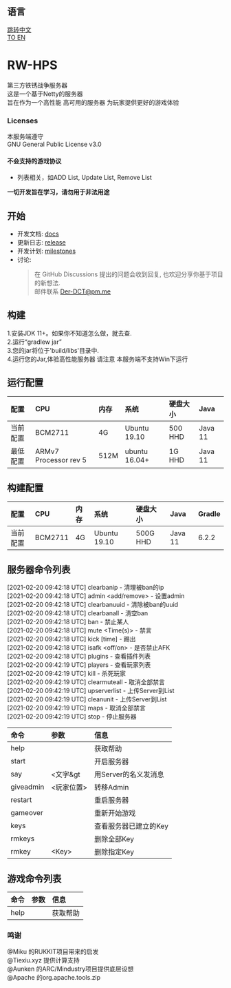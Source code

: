 ## 语言  

[跳转中文](https://github.com/deng-rui/RW-HPS/blob/master/README.md)  
[TO EN](https://github.com/deng-rui/RW-HPS/blob/master/README-EN.md)  

# RW-HPS  
第三方铁锈战争服务器  
这是一个基于Netty的服务器  
旨在作为一个高性能 高可用的服务器 为玩家提供更好的游戏体验

### Licenses
本服务端遵守  
GNU General Public License v3.0

#### 不会支持的游戏协议
- 列表相关，如ADD List, Update List, Remove List  

**一切开发旨在学习，请勿用于非法用途**  

## 开始
- 开发文档: [docs](docs/README.md)
- 更新日志: [release](https://github.com/deng-rui/RWHPS/releases)
- 开发计划: [milestones](https://github.com/deng-rui/RWHPS/milestones)
- 讨论:
  > 在 GitHub Discussions 提出的问题会收到回复, 也欢迎分享你基于项目的新想法.  
  > 邮件联系 Der-DCT@pm.me  


## 构建
1.安装JDK 11+。如果你不知道怎么做，就去查.  
2.运行“gradlew jar”  
3.您的jar将位于'build/libs'目录中.  
4.运行您的Jar,体验高性能服务器 请注意 本服务端不支持Win下运行  

## 运行配置

| 配置 		| CPU             | 内存 	| 系统 			| 硬盘大小 	| Java      |
|:--- 		|:---             |:---     |:---           |:---       |:---       |
| 当前配置 	| BCM2711         | 4G      | Ubuntu 19.10  | 500 HHD  | Java 11   |
| 最低配置 	| ARMv7 Processor rev 5  | 512M      | ubuntu 16.04+ | 1G HHD  | Java 11   |

## 构建配置

| 配置 		| CPU             | 内存 	| 系统 			| 硬盘大小 	| Java      | Gradle    |
|:--- 		|:---             |:--- 	|:--- 			|:---      	|:---       |:---       |
| 当前配置 	| BCM2711         | 4G 		| Ubuntu 19.10 	| 500G HHD 	| Java 11    | 6.2.2     |

## 服务器命令列表


[2021-02-20 09:42:18 UTC]    clearbanip - 清理被ban的ip  
[2021-02-20 09:42:18 UTC]    admin <add/remove> <PlayerSite> - 设置admin  
[2021-02-20 09:42:18 UTC]    clearbanuuid - 清除被ban的uuid   
[2021-02-20 09:42:18 UTC]    clearbanall - 清空ban  
[2021-02-20 09:42:18 UTC]    ban <PlayerSerialNumber> - 禁止某人  
[2021-02-20 09:42:18 UTC]    mute <PlayerSerialNumber> <Time(s)> - 禁言  
[2021-02-20 09:42:18 UTC]    kick <PlayerSerialNumber> [time] - 踢出  
[2021-02-20 09:42:18 UTC]    isafk <off/on> - 是否禁止AFK  
[2021-02-20 09:42:18 UTC]    plugins - 查看插件列表  
[2021-02-20 09:42:19 UTC]    players - 查看玩家列表   
[2021-02-20 09:42:19 UTC]    kill <PlayerSerialNumber> - 杀死玩家  
[2021-02-20 09:42:19 UTC]    clearmuteall - 取消全部禁言  
[2021-02-20 09:42:19 UTC]    upserverlist - 上传Server到List   
[2021-02-20 09:42:19 UTC]    cleanunit - 上传Server到List  
[2021-02-20 09:42:19 UTC]    maps - 取消全部禁言  
[2021-02-20 09:42:19 UTC]    stop - 停止服务器  

| 命令 					 | 参数 																						 | 信息 									 |
|:--- 					 |:--- 																						 |:--- 									 |
| help 		              |                                                  										 | 获取帮助 		 |
| start                  |                                                  										 | 开启服务器 						 |
| say 		      | &lt;文字&gt                                                  										 | 用Server的名义发消息 				 |
| giveadmin                | &lt;玩家位置&gt; 																 | 转移Admin       		         |
| restart 			 | 																							 | 重启服务器 				 |
| gameover 				 |  	 | 重新开始游戏               				 |
| keys          		 |                                                  										 | 查看服务器已建立的Key              	 |
| rmkeys          		 |                                                  										 | 删除全部Key               			 |
| rmkey          		 | &lt;Key&gt;                               	   											 | 删除指定Key               			 |


## 游戏命令列表

| 命令 			| 参数 												 | 信息 										 |
|:---           |:--- 												 |:--- 										 |
| help      |   | 获取帮助 									 |

### 鸣谢  
@Miku 的RUKKIT项目带来的启发  
@Tiexiu.xyz 提供计算支持  
@Aunken 的ARC/Mindustry项目提供底层设想  
@Apache 的org.apache.tools.zip
